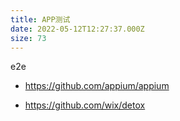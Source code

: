 ```yaml
---
title: APP测试
date: 2022-05-12T12:27:37.000Z
size: 73
---
```

e2e

- https://github.com/appium/appium

- https://github.com/wix/detox

